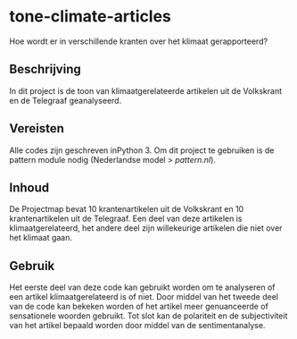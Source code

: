 # tone-climate-articles
Hoe wordt er in verschillende kranten over het klimaat gerapporteerd?

## Beschrijving 
In dit project is de toon van klimaatgerelateerde artikelen uit de Volkskrant en de Telegraaf geanalyseerd.

## Vereisten
Alle codes zijn geschreven inPython 3. Om dit project te gebruiken is de pattern module nodig (Nederlandse model > *pattern.nl*).

## Inhoud
De Projectmap bevat 10 krantenartikelen uit de Volkskrant en 10 krantenartikelen uit de Telegraaf. Een deel van deze artikelen is  klimaatgerelateerd, het andere deel zijn willekeurige artikelen die niet over het klimaat gaan.

## Gebruik
Het eerste deel van deze code kan gebruikt worden om te analyseren of een artikel klimaatgerelateerd is of niet. Door middel van het tweede deel van de code kan bekeken worden of het artikel meer genuanceerde of sensationele woorden gebruikt. Tot slot kan de polariteit en de subjectiviteit van het artikel bepaald worden door middel van de sentimentanalyse.
